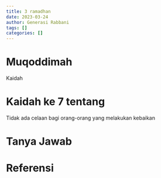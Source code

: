 ```yaml
---
title: 3 ramadhan 
date: 2023-03-24
author: Generasi Rabbani
tags: []
categories: []
---
```


# Muqoddimah

Kaidah 

# Kaidah ke 7 tentang

Tidak ada celaan bagi orang-orang yang melakukan kebaikan 


# Tanya Jawab

# Referensi